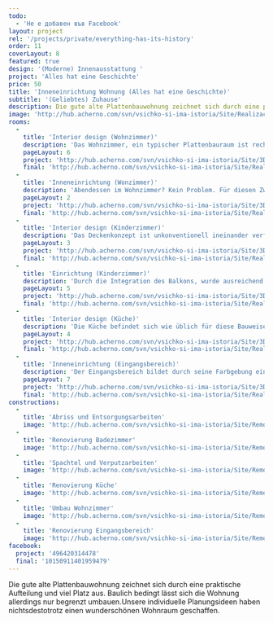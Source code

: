 ```yaml
---
todo: 
  - 'Не е добавен във Facebook'
layout: project
rel: '/projects/private/everything-has-its-history'
order: 11
coverLayout: 8
featured: true
design: '(Moderne) Innenausstattung '
project: 'Alles hat eine Geschichte'
price: 50
title: 'Inneneinrichtung Wohnung (Alles hat eine Geschichte)'
subtitle: '(Geliebtes) Zuhause'
description: Die gute alte Plattenbauwohnung zeichnet sich durch eine praktische Aufteilung und viel Platz aus. Baulich bedingt lässt sich die Wohnung allerdings nur begrenzt umbauen. Unsere individuelle Planungsideen haben nichtsdestotrotz einen wunderschönen Wohnraum geschaffen.'
image: 'http://hub.acherno.com/svn/vsichko-si-ima-istoria/Site/Realizacia/07_dr%20(1).jpg'
rooms:
  -
    title: 'Interior design (Wohnzimmer)'
    description: 'Das Wohnzimmer, ein typischer Plattenbauraum ist rechteckig geräumig und hell. Um diesen Architekturstil zu durchbrechen und um Langeweile vorzubeugen, haben wir ein unkonventionelles Design für die Hängedecken realisiert.'
    pageLayout: 6
    project: 'http://hub.acherno.com/svn/vsichko-si-ima-istoria/Site/3D/02-h_f.jpg'
    final: 'http://hub.acherno.com/svn/vsichko-si-ima-istoria/Site/Realizacia/02_dr%20(3).jpg'
  -
    title: 'Inneneinrichtung (Wonzimmer)'
    description: 'Abendessen im Wohnzimmer? Kein Problem. Für diesen Zweck haben wir einen großen Esstisch mit ausreichend Sitzmöglichkeiten vorgesehen. Weiches Licht aus modernen Hängeleuchten umspielt diesen Essplatz.'
    pageLayout: 2
    project: 'http://hub.acherno.com/svn/vsichko-si-ima-istoria/Site/3D/01-h_f.jpg'
    final: 'http://hub.acherno.com/svn/vsichko-si-ima-istoria/Site/Realizacia/01_dr%20(4).jpg'
  -
    title: 'Interior design (Kinderzimmer)'
    description: 'Das Deckenkonzept ist unkonventionell ineinander verflochten. Das Kinderzimmer ist Weiß gehalten und setzt Akzente in grau und rot.'
    pageLayout: 3
    project: 'http://hub.acherno.com/svn/vsichko-si-ima-istoria/Site/3D/04-d_f.jpg'
    final: 'http://hub.acherno.com/svn/vsichko-si-ima-istoria/Site/Realizacia/04_dr%20(23).jpg'
  -
    title: 'Einrichtung (Kinderzimmer)'
    description: 'Durch die Integration des Balkons, wurde ausreichend Raum für zwei separate Betten und zwei Arbeitsplätze geschaffen.'
    pageLayout: 5
    project: 'http://hub.acherno.com/svn/vsichko-si-ima-istoria/Site/3D/03-d_f.jpg'
    final: 'http://hub.acherno.com/svn/vsichko-si-ima-istoria/Site/Realizacia/03_dr%20(21).jpg'
  -
    title: 'Interior design (Küche)'
    description: 'Die Küche befindet sich wie üblich für diese Bauweise in einem separaten Raum. Ein kleiner Esstisch komplettiert die Einrichtung, die in zartem beige und braun gehalten ist.'
    pageLayout: 4
    project: 'http://hub.acherno.com/svn/vsichko-si-ima-istoria/Site/3D/06-k_f.jpg'
    final: 'http://hub.acherno.com/svn/vsichko-si-ima-istoria/Site/Realizacia/06_dr%20(25).jpg'
  -
    title: 'Inneneinrichtung (Eingangsbereich)'
    description: 'Der Eingangsbereich bildet durch seine Farbgebung einen natürlichen Übergang von außen nach innen.'
    pageLayout: 7
    project: 'http://hub.acherno.com/svn/vsichko-si-ima-istoria/Site/3D/08-a_f.jpg'
    final: 'http://hub.acherno.com/svn/vsichko-si-ima-istoria/Site/Realizacia/08_dr%20(17).jpg'
constructions:
  - 
    title: 'Abriss und Entsorgungsarbeiten'
    image: 'http://hub.acherno.com/svn/vsichko-si-ima-istoria/Site/Remonti/IMG_2563.JPG'
  - 
    title: 'Renovierung Badezimmer'
    image: 'http://hub.acherno.com/svn/vsichko-si-ima-istoria/Site/Remonti/IMG_2589.JPG'
  - 
    title: 'Spachtel und Verputzarbeiten'
    image: 'http://hub.acherno.com/svn/vsichko-si-ima-istoria/Site/Remonti/IMG_5319.JPG'
  - 
    title: 'Renovierung Küche'
    image: 'http://hub.acherno.com/svn/vsichko-si-ima-istoria/Site/Remonti/IMG_5318.JPG'
  - 
    title: 'Umbau Wohnzimmer'
    image: 'http://hub.acherno.com/svn/vsichko-si-ima-istoria/Site/Remonti/IMG_5311.JPG'
  - 
    title: 'Renovierung Eingangsbereich'
    image: 'http://hub.acherno.com/svn/vsichko-si-ima-istoria/Site/Remonti/IMG_5315.JPG'
facebook:
  project: '496420314478'
  final: '10150911401959479'
---
```

Die gute alte Plattenbauwohnung zeichnet sich durch eine praktische Aufteilung und viel Platz aus. Baulich bedingt lässt sich die Wohnung allerdings nur begrenzt umbauen.Unsere individuelle Planungsideen haben nichtsdestotrotz einen wunderschönen Wohnraum geschaffen.